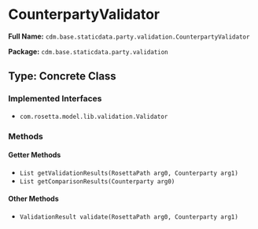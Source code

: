 # CounterpartyValidator

**Full Name:** `cdm.base.staticdata.party.validation.CounterpartyValidator`

**Package:** `cdm.base.staticdata.party.validation`

## Type: Concrete Class

### Implemented Interfaces

- `com.rosetta.model.lib.validation.Validator`

### Methods

#### Getter Methods

- `List getValidationResults(RosettaPath arg0, Counterparty arg1)`
- `List getComparisonResults(Counterparty arg0)`

#### Other Methods

- `ValidationResult validate(RosettaPath arg0, Counterparty arg1)`

